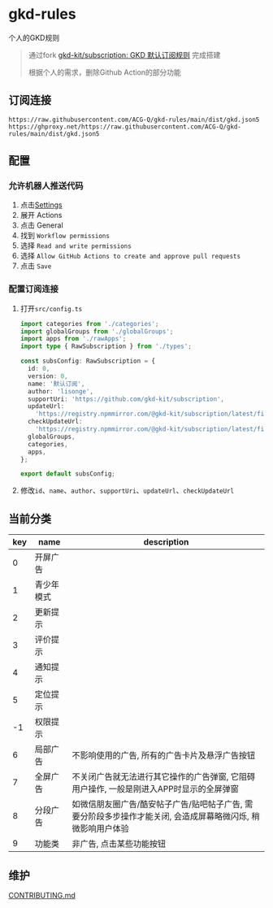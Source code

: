 # gkd-rules

个人的GKD规则

> 通过fork [gkd-kit/subscription: GKD 默认订阅规则](https://github.com/gkd-kit/subscription/) 完成搭建
>
> 根据个人的需求，删除Github Action的部分功能

## 订阅连接

```
https://raw.githubusercontent.com/ACG-Q/gkd-rules/main/dist/gkd.json5
https://ghproxy.net/https://raw.githubusercontent.com/ACG-Q/gkd-rules/main/dist/gkd.json5
```

## 配置

### 允许机器人推送代码

1. 点击[Settings](/settings)
2. 展开 Actions
3. 点击 General
4. 找到 `Workflow permissions`
5. 选择 `Read and write permissions`
6. 选择 `Allow GitHub Actions to create and approve pull requests`
7. 点击 `Save`

### 配置订阅连接

1. 打开`src/config.ts`

   ```typescript
   import categories from './categories';
   import globalGroups from './globalGroups';
   import apps from './rawApps';
   import type { RawSubscription } from './types';

   const subsConfig: RawSubscription = {
     id: 0,
     version: 0,
     name: '默认订阅',
     author: 'lisonge',
     supportUri: 'https://github.com/gkd-kit/subscription',
     updateUrl:
       'https://registry.npmmirror.com/@gkd-kit/subscription/latest/files',
     checkUpdateUrl:
       'https://registry.npmmirror.com/@gkd-kit/subscription/latest/files/dist/gkd.version.json',
     globalGroups,
     categories,
     apps,
   };

   export default subsConfig;
   ```

2. 修改`id`、`name`、`author`、`supportUri`、`updateUrl`、`checkUpdateUrl`

## 当前分类

| key | name       | description                                                                                                  |
| --- | ---------- | ------------------------------------------------------------------------------------------------------------ |
| 0   | 开屏广告   |                                                                                                              |
| 1   | 青少年模式 |                                                                                                              |
| 2   | 更新提示   |                                                                                                              |
| 3   | 评价提示   |                                                                                                              |
| 4   | 通知提示   |                                                                                                              |
| 5   | 定位提示   |                                                                                                              |
| -1  | 权限提示   |                                                                                                              |
| 6   | 局部广告   | 不影响使用的广告, 所有的广告卡片及悬浮广告按钮                                                               |
| 7   | 全屏广告   | 不关闭广告就无法进行其它操作的广告弹窗, 它阻碍用户操作, 一般是刚进入APP时显示的全屏弹窗                      |
| 8   | 分段广告   | 如微信朋友圈广告/酷安帖子广告/贴吧帖子广告, 需要分阶段多步操作才能关闭, 会造成屏幕略微闪烁, 稍微影响用户体验 |
| 9   | 功能类     | 非广告, 点击某些功能按钮                                                                                     |

## 维护

[CONTRIBUTING.md](CONTRIBUTING.md)
